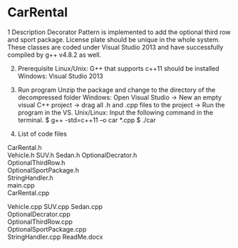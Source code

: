 # CarRental
1 Description
Decorator Pattern is implemented to add the optional third row and sport package.
License plate should be unique in the whole system.
These classes are coded under Visual Studio 2013 and have successfully compiled by g++ v4.8.2 as well. 

2. Prerequisite
Linux/Unix: G++ that supports c++11 should be installed
Windows: Visual Studio 2013

3. Run program
Unzip the package and change to the directory of the decompressed folder
Windows:
Open Visual Studio -> New an empty visual C++ project -> drag all .h and .cpp files to the project 
-> Run the program in the VS.
Unix/Linux:
Input the following command in the terminal.
$ g++ -std=c++11 –o car *.cpp
$ ./car

4. List of code files
 
CarRental.h  
Vehicle.h
SUV.h
Sedan.h 
OptionalDecrator.h        
OptionalThirdRow.h  
OptionalSportPackage.h    
StringHandler.h              
main.cpp      
CarRental.cpp           
            
Vehicle.cpp
SUV.cpp
Sedan.cpp                 
OptionalDecrator.cpp      
OptionalThirdRow.cpp     
OptionalSportPackage.cpp  
StringHandler.cpp
ReadMe.docx               

 

